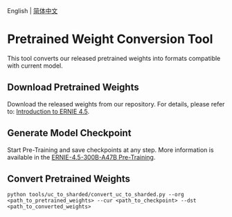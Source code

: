 English | [简体中文](./README_zh.md)

# Pretrained Weight Conversion Tool

This tool converts our released pretrained weights into formats compatible with current model.

## Download Pretrained Weights

Download the released weights from our repository. For details, please refer to: [Introduction to ERNIE 4.5](/README.md).

## Generate Model Checkpoint

Start Pre-Training and save checkpoints at any step. More information is available in the [ERNIE-4.5-300B-A47B Pre-Training](/examples/pre-training/README.md).

## Convert Pretrained Weights

`python tools/uc_to_sharded/convert_uc_to_sharded.py --org <path_to_pretrained_weights> --cur <path_to_checkpoint> --dst <path_to_converted_weights>`
